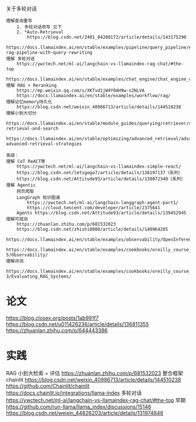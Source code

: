 关于多轮对话

	理解查询重写
		1. 多轮对话改写 见下
		2. *Auto-Retrieval
			https://blog.csdn.net/2401_84208172/article/details/143175290
			https://docs.llamaindex.ai/en/stable/examples/pipeline/query_pipeline/#1-rag-pipeline-with-query-rewriting
	理解 多轮对话
		https://ywctech.net/ml-ai/langchain-vs-llamaindex-rag-chat/#the-top
		https://docs.llamaindex.ai/en/stable/examples/chat_engine/chat_engine_condense_plus_context/
	理解 RAG + Reranking
        https://mp.weixin.qq.com/s/XKTvd1jW4Y0AH9w-s2NLVA
        https://docs.llamaindex.ai/en/stable/examples/workflow/rag/
	理解记忆memory持久化
		https://blog.csdn.net/weixin_40986713/article/details/144510238
	理解小到大切分
		https://docs.llamaindex.ai/en/stable/module_guides/querying/retriever/retrievers/#advanced-retrieval-and-search
		https://docs.llamaindex.ai/en/stable/optimizing/advanced_retrieval/advanced_retrieval/#main-advanced-retrieval-strategies

	高级：
	理解 CoT ReACT等
		https://ywctech.net/ml-ai/langchain-vs-llamaindex-simple-react/
		https://blog.csdn.net/letsgogo7/article/details/138197137（系列）
		https://blog.csdn.net/Attitude93/article/details/138072340（系列）
	理解 Agentic
		网页爬取 
		LangGraph 知识图谱
			https://ywctech.net/ml-ai/langchain-langgraph-agent-part1/
			https://cloud.tencent.com/developer/article/2375641
		Agents https://blog.csdn.net/Attitude93/article/details/139452945
	理解可观测
		https://zhuanlan.zhihu.com/p/681532023
		https://blog.csdn.net/zhishi0000/article/details/140964285
		https://docs.llamaindex.ai/en/stable/examples/observability/OpenInferenceCallback/
		https://docs.llamaindex.ai/en/stable/examples/cookbooks/oreilly_course_cookbooks/Module-5/Observability/
	理解评测
		https://docs.llamaindex.ai/en/stable/examples/cookbooks/oreilly_course_cookbooks/Module-3/Evaluating_RAG_Systems/
        
# 论文
https://blog.closex.org/posts/1ab991f7
https://blog.csdn.net/u011426236/article/details/136811355
https://zhuanlan.zhihu.com/p/644443386


# 实践
RAG 小到大检索 + 评估 https://zhuanlan.zhihu.com/p/681532023
整合框架 chainlit https://blog.csdn.net/weixin_40986713/article/details/144510238
    https://github.com/Chainlit/chainlit
    https://docs.chainlit.io/integrations/llama-index
多轮对话 https://ywctech.net/ml-ai/langchain-vs-llamaindex-rag-chat/#the-top
    早期
        https://github.com/run-llama/llama_index/discussions/15146
        https://blog.csdn.net/weixin_44826203/article/details/131974846